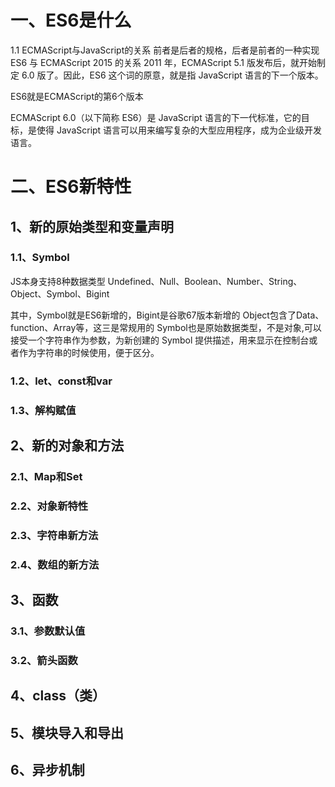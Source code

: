 # 一、ES6是什么
1.1 ECMAScript与JavaScript的关系
前者是后者的规格，后者是前者的一种实现
ES6 与 ECMAScript 2015 的关系
2011 年，ECMAScript 5.1 版发布后，就开始制定 6.0 版了。因此，ES6 这个词的原意，就是指 JavaScript 语言的下一个版本。

ES6就是ECMAScript的第6个版本

ECMAScript 6.0（以下简称 ES6）是 JavaScript 语言的下一代标准，它的目标，是使得 JavaScript 语言可以用来编写复杂的大型应用程序，成为企业级开发语言。

# 二、ES6新特性
## 1、新的原始类型和变量声明
### 1.1、Symbol
JS本身支持8种数据类型
    Undefined、Null、Boolean、Number、String、Object、Symbol、Bigint

其中，Symbol就是ES6新增的，Bigint是谷歌67版本新增的
Object包含了Data、function、Array等，这三是常规用的
Symbol也是原始数据类型，不是对象,可以接受一个字符串作为参数，为新创建的 Symbol 提供描述，用来显示在控制台或者作为字符串的时候使用，便于区分。


### 1.2、let、const和var

### 1.3、解构赋值　


## 2、新的对象和方法

### 2.1、Map和Set

### 2.2、对象新特性

### 2.3、字符串新方法

### 2.4、数组的新方法


## 3、函数
### 3.1、参数默认值
### 3.2、箭头函数

## 4、class（类）

## 5、模块导入和导出

## 6、异步机制

